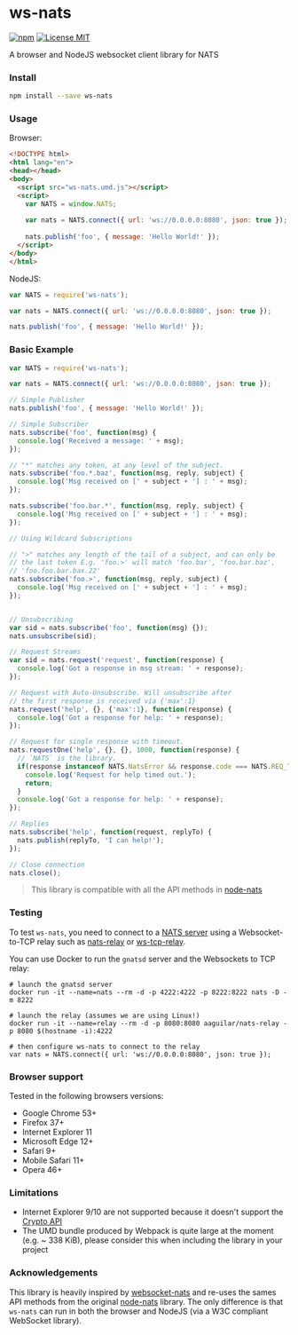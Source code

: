 # ws-nats
[![npm](https://img.shields.io/npm/v/ws-nats.svg)](https://www.npmjs.com/package/ws-nats)
[![License MIT](https://img.shields.io/npm/l/ws-nats.svg)](http://opensource.org/licenses/MIT)

A browser and NodeJS websocket client library for NATS

### Install

```bash
npm install --save ws-nats
```

### Usage

Browser:

```html
<!DOCTYPE html>
<html lang="en">
<head></head>
<body>
  <script src="ws-nats.umd.js"></script>
  <script>
    var NATS = window.NATS;
    
    var nats = NATS.connect({ url: 'ws://0.0.0.0:8080', json: true });
    
    nats.publish('foo', { message: 'Hello World!' });
  </script>
</body>
</html>
```

NodeJS:
```javascript
var NATS = require('ws-nats');

var nats = NATS.connect({ url: 'ws://0.0.0.0:8080', json: true });

nats.publish('foo', { message: 'Hello World!' });
``` 

### Basic Example

```javascript
var NATS = require('ws-nats');

var nats = NATS.connect({ url: 'ws://0.0.0.0:8080', json: true });

// Simple Publisher
nats.publish('foo', { message: 'Hello World!' });

// Simple Subscriber
nats.subscribe('foo', function(msg) {
  console.log('Received a message: ' + msg);
});

// "*" matches any token, at any level of the subject.
nats.subscribe('foo.*.baz', function(msg, reply, subject) {
  console.log('Msg received on [' + subject + '] : ' + msg);
});

nats.subscribe('foo.bar.*', function(msg, reply, subject) {
  console.log('Msg received on [' + subject + '] : ' + msg);
});

// Using Wildcard Subscriptions

// ">" matches any length of the tail of a subject, and can only be
// the last token E.g. 'foo.>' will match 'foo.bar', 'foo.bar.baz',
// 'foo.foo.bar.bax.22'
nats.subscribe('foo.>', function(msg, reply, subject) {
  console.log('Msg received on [' + subject + '] : ' + msg);
});


// Unsubscribing
var sid = nats.subscribe('foo', function(msg) {});
nats.unsubscribe(sid);

// Request Streams
var sid = nats.request('request', function(response) {
  console.log('Got a response in msg stream: ' + response);
});

// Request with Auto-Unsubscribe. Will unsubscribe after
// the first response is received via {'max':1}
nats.request('help', {}, {'max':1}, function(response) {
  console.log('Got a response for help: ' + response);
});

// Request for single response with timeout.
nats.requestOne('help', {}, {}, 1000, function(response) {
  // `NATS` is the library.
  if(response instanceof NATS.NatsError && response.code === NATS.REQ_TIMEOUT) {
    console.log('Request for help timed out.');
    return;
  }
  console.log('Got a response for help: ' + response);
});

// Replies
nats.subscribe('help', function(request, replyTo) {
  nats.publish(replyTo, 'I can help!');
});

// Close connection
nats.close();
```

> This library is compatible with all the API methods in [node-nats](https://github.com/nats-io/node-nats#basic-usage)

### Testing

To test `ws-nats`, you need to connect to a [NATS server](https://github.com/nats-io/gnatsd) using a Websocket-to-TCP relay such as [nats-relay](https://hub.docker.com/r/aaguilar/nats-relay/) or [ws-tcp-relay](https://github.com/isobit/ws-tcp-relay).

You can use Docker to run the `gnatsd` server and the Websockets to TCP relay:

```
# launch the gnatsd server
docker run -it --name=nats --rm -d -p 4222:4222 -p 8222:8222 nats -D -m 8222

# launch the relay (assumes we are using Linux!)
docker run -it --name=relay --rm -d -p 8080:8080 aaguilar/nats-relay -p 8080 $(hostname -i):4222

# then configure ws-nats to connect to the relay
var nats = NATS.connect({ url: 'ws://0.0.0.0:8080', json: true });
```

### Browser support

Tested in the following browsers versions:

* Google Chrome 53+
* Firefox 37+
* Internet Explorer 11
* Microsoft Edge 12+
* Safari 9+
* Mobile Safari 11+
* Opera 46+

### Limitations
* Internet Explorer 9/10 are not supported because it doesn't support the [Crypto API](https://caniuse.com/#feat=getrandomvalues)
* The UMD bundle produced by Webpack is quite large at the moment (e.g. ~ 338 KiB), please consider this when including the library in your project


### Acknowledgements

This library is heavily inspired by [websocket-nats](https://github.com/isobit/websocket-nats) and re-uses the sames API methods from the original [node-nats](https://github.com/nats-io/node-nats#basic-usage) library. 
The only difference is that `ws-nats` can run in both the browser and NodeJS (via a W3C compliant WebSocket library). 
